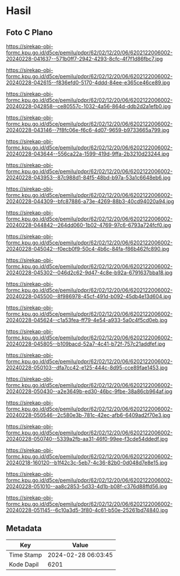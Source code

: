 # Hasil

## Foto C Plano

https://sirekap-obj-formc.kpu.go.id/d5ce/pemilu/pdpr/62/02/12/20/06/6202122006002-20240228-041637--571b0ff7-2942-4293-8cfc-4f7f1d86fbc7.jpg

https://sirekap-obj-formc.kpu.go.id/d5ce/pemilu/pdpr/62/02/12/20/06/6202122006002-20240228-042615--f836efd0-5170-4ddd-84ee-e365ce46ce89.jpg

https://sirekap-obj-formc.kpu.go.id/d5ce/pemilu/pdpr/62/02/12/20/06/6202122006002-20240228-042858--ce80557c-1032-4a56-864d-ddb2d2a1efb0.jpg

https://sirekap-obj-formc.kpu.go.id/d5ce/pemilu/pdpr/62/02/12/20/06/6202122006002-20240228-043146--7f8fc06e-f6c6-4d07-9659-b9733665a799.jpg

https://sirekap-obj-formc.kpu.go.id/d5ce/pemilu/pdpr/62/02/12/20/06/6202122006002-20240228-043644--556ca22a-1599-419d-9ffa-2b3210d23244.jpg

https://sirekap-obj-formc.kpu.go.id/d5ce/pemilu/pdpr/62/02/12/20/06/6202122006002-20240228-043953--87c988d1-84f5-48bd-b97a-53a1c6648eb6.jpg

https://sirekap-obj-formc.kpu.go.id/d5ce/pemilu/pdpr/62/02/12/20/06/6202122006002-20240228-044309--bfc87886-a73e-4269-88b3-40cd94020a94.jpg

https://sirekap-obj-formc.kpu.go.id/d5ce/pemilu/pdpr/62/02/12/20/06/6202122006002-20240228-044842--264dd060-1b02-4769-97c6-6793a724fcf0.jpg

https://sirekap-obj-formc.kpu.go.id/d5ce/pemilu/pdpr/62/02/12/20/06/6202122006002-20240228-045042--f0ecb0f9-50c4-4b6c-84fa-f86b462fc890.jpg

https://sirekap-obj-formc.kpu.go.id/d5ce/pemilu/pdpr/62/02/12/20/06/6202122006002-20240228-045302--046d2c62-9d47-4c8e-b92a-6791637bba18.jpg

https://sirekap-obj-formc.kpu.go.id/d5ce/pemilu/pdpr/62/02/12/20/06/6202122006002-20240228-045500--8f986978-45cf-491d-b092-45db4e13d604.jpg

https://sirekap-obj-formc.kpu.go.id/d5ce/pemilu/pdpr/62/02/12/20/06/6202122006002-20240228-045624--c1a53fea-ff79-4e54-a933-5a0c4f5cd0eb.jpg

https://sirekap-obj-formc.kpu.go.id/d5ce/pemilu/pdpr/62/02/12/20/06/6202122006002-20240228-045805--b109bacd-52a7-4c41-b72f-757c21addfef.jpg

https://sirekap-obj-formc.kpu.go.id/d5ce/pemilu/pdpr/62/02/12/20/06/6202122006002-20240228-050103--dfa7cc42-e125-444c-8d95-cce89fae1453.jpg

https://sirekap-obj-formc.kpu.go.id/d5ce/pemilu/pdpr/62/02/12/20/06/6202122006002-20240228-050430--a2e3649b-ed30-46bc-9fbe-38a86cb964af.jpg

https://sirekap-obj-formc.kpu.go.id/d5ce/pemilu/pdpr/62/02/12/20/06/6202122006002-20240228-050546--2c580e3b-781c-42ec-afb6-6409ad2f70e3.jpg

https://sirekap-obj-formc.kpu.go.id/d5ce/pemilu/pdpr/62/02/12/20/06/6202122006002-20240228-050740--5339a2fb-aa31-46f0-99ee-f3cde54ddedf.jpg

https://sirekap-obj-formc.kpu.go.id/d5ce/pemilu/pdpr/62/02/12/20/06/6202122006002-20240218-160120--b1f42c3c-5eb7-4c36-82b0-0d048d7e8e15.jpg

https://sirekap-obj-formc.kpu.go.id/d5ce/pemilu/pdpr/62/02/12/20/06/6202122006002-20240228-051010--aa8c2853-5d33-4d1b-b08f-c376d88ffd56.jpg

https://sirekap-obj-formc.kpu.go.id/d5ce/pemilu/pdpr/62/02/12/20/06/6202122006002-20240228-051145--6c10a3d5-3f80-4c61-b50e-25261bd74840.jpg


## Metadata

| Key        | Value               |
| ---------- | ------------------- |
| Time Stamp | 2024-02-28 06:03:45 |
| Kode Dapil | 6201                |



